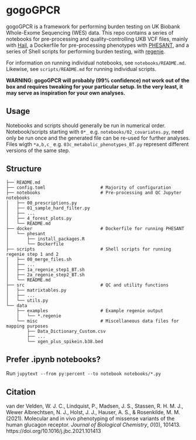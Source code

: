 # gogoGPCR

gogoGPCR is a framework for performing burden testing on UK Biobank Whole-Exome Sequencing (WES) data. This repo contains a series of notebooks for pre-processing and quality-controlling UKB VCF files, mainly with [Hail](https://hail.is), a Dockerfile for pre-processing phenotypes with [PHESANT](https://github.com/MRCIEU/PHESANT), and a series of Shell scripts for performing burden testing, with [regenie](https://rgcgithub.github.io/regenie/).

For information on running individual notebooks, see `notebooks/README.md`. Likewise, see `scripts/README.md` for running individual scripts.

**WARNING: gogoGPCR will probably (99% confidence) not work out of the box and requires tweaking for your particular setup. In the very least, it may serve as inspiration for your own analyses.**

## Usage
Notebooks and scripts should generally be run in numerical order. Notebook/scripts starting with `0*_` e.g. `notebooks/02_covariates.py`, need only be run once and the generated file can be re-used for further analyses. Files wigth `*a,b,c_` e.g. `03c_metabolic_phenotypes_BT.py` represent different versions of the same step. 

## Structure

```
├── README.md
├── config.toml                     # Majority of configuration
├── notebooks                       # Pre-processing and QC Jupyter notebooks
│   ├── 00_prescriptions.py         
│   ├── 01_sample_hard_filter.py    
│   ├── ...
│   ├── 4_forest_plots.py
│   └── README.md
├── docker                          # Dockerfile for running PHESANT
│   └── phesant  
│       ├── install_packages.R  
│       └── Dockerfile
├── scripts                         # Shell scripts for running regenie step 1 and 2
│   ├── 00_merge_files.sh
│   ├── ...
│   ├── 1a_regenie_step1_BT.sh
│   ├── 2a_regenie_step2_BT.sh
│   └── README.md    
├── src                             # QC and utility functions
│   ├── matrixtables.py
│   ├── ...
│   └── utils.py  
└── data
    ├── examples                    # Example regenie output
    │   └── *.regenie
    └── misc                        # Miscellaneous data files for mapping purposes
        ├── Data_Dictionary_Custom.csv
        ├── ...
        └── xgen_plus_spikein.b38.bed

```

## Prefer .ipynb notebooks?
Run `jupytext --from py:percent --to notebook notebooks/*.py`


## Citation
<div class="csl-entry">van der Velden, W. J. C., Lindquist, P., Madsen, J. S., Stassen, R. H. M. J., Wewer Albrechtsen, N. J., Holst, J. J., Hauser, A. S., &#38; Rosenkilde, M. M. (2021). Molecular and in vivo phenotyping of missense variants of the human glucagon receptor. <i>Journal of Biological Chemistry</i>, <i>0</i>(0), 101413. https://doi.org/10.1016/j.jbc.2021.101413</div>